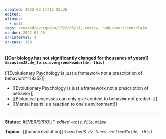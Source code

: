 ```yaml
---
created: 2022-03-11T12:50:26 
edited: 
aliases:
  - null
tags: created/evergreen/2022/03/11, review, node/evergreen/claim
sr-due: 2022-03-20
sr-interval: 4
sr-ease: 190
---
```


#### [[Our biology has not significantly changed for thousands of years]] `$=customJS.dv_funcs.evergreenHeader(dv, this)`

![[Evolutionary Psychology is just a framework not a prescription of behavior#^118a53]]

- [[Evolutionary Psychology is just a framework not a prescription of behavior]]
- [[Biological processes can only give context to behavior not predict it]]
- [[Mental health is a reaction to one's environment]]

### <hr class="footnote"/>

**Status**:: #EVER/SPROUT
*edited `=this.file.mtime`*

**Topics**:: [[human evolution]]
*`$=customJS.dv_funcs.outlinedIn(dv, this)`*
